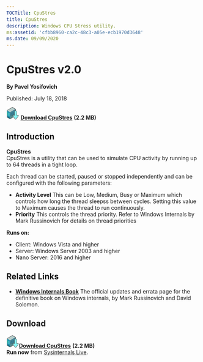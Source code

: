 ```yaml
--- 
TOCTitle: CpuStres
title: CpuStres
description: Windows CPU Stress utility.
ms:assetid: 'cfbb8960-ca2c-48c3-a05e-ecb1970d3648'
ms.date: 09/09/2020
---
```


# CpuStres v2.0

**By Pavel Yosifovich**

Published: July 18, 2018

[![Download](media/shared/Download_sm.png)](https://download.sysinternals.com/files/CPUSTRES.zip) [**Download CpuStres**](https://download.sysinternals.com/files/CPUSTRES.zip) **(2.2 MB)**

## Introduction

**CpuStres**  
CpuStres is a utility that can be used to simulate CPU activity by running
up to 64 threads in a tight loop.

Each thread can be started, paused or stopped independently and can be configured with the following parameters:

- **Activity Level**  This can be Low, Medium, Busy or Maximum which controls how long the thread sleepss between cycles. Setting this value to Maximum causes the thread to run continuously.
- **Priority**  This controls the thread priority. Refer to Windows Internals by Mark Russinovich for details on thread priorities

**Runs on:**

- Client: Windows Vista and higher
- Server: Windows Server 2003 and higher
- Nano Server: 2016 and higher

## Related Links

- [**Windows Internals Book**](~/resources/windows-internals.md)  The official updates and errata page for the definitive book on
    Windows internals, by Mark Russinovich and David Solomon.

## Download

[![Download](media/shared/Download_sm.png)](https://download.sysinternals.com/files/CPUSTRES.zip)[**Download CpuStres**](https://download.sysinternals.com/files/CPUSTRES.zip) **(2.2 MB)**  
**Run now** from [Sysinternals Live](https://live.sysinternals.com/cpustres.exe).
